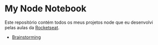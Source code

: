 # My Node Notebook

Este repositório contém todos os meus projetos node que eu desenvolvi pelas aulas da [Rocketseat](https://app.rocketseat.com.br/).

- [Brainstorming](./brainstorming/)